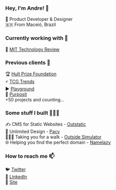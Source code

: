 ### Hey, I'm Andre! 👋

🤖 Product Developer & Designer <br>
🇧🇷 From Maceió, Brazil

### Currently working with 🤝

📡  [MIT Technology Review](https://technologyreview.com/) <br>

### Previous clients 🛬

🏆 [Hult Prize Foundation](https://www.hultprize.org/) <br>
⚡️ [TCG Trends](https://tcgtrends.com/) <br>
▶️ [Playground](https://playgroundapp.com/) <br>
🎁 [Purposit](https://www.purposit.com/) <br>
+50 projects and counting...

### Some stuff I built 👨🏻‍💻

✍️ CMS for Static Websites - [Outstatic](https://outstatic.com) <br>
🎨 Unlimited Design - [Pacy](https://pacy.co/) <br>
🚶🏻‍♀️ Taking you for a walk - [Outside Simulator](https://outsidesimulator.com/) <br>
🌐 Helping you find the perfect domain - [Namelazy](https://namelazy.com)

### How to reach me 📫

🐦 [Twitter](https://twitter.com/andrevitorio) <br>
💼 [LinkedIn](https://www.linkedin.com/in/andrevitorio) <br>
🚀 [Site](https://andrevitorio.com) <br>
